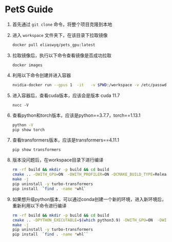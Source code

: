 # PetS Guide

1. 首先通过 `git clone` 命令，将整个项目克隆到本地

2. 进入 `workspace` 文件夹下，在该目录下拉取镜像

   ```bash
   docker pull eliaswyq/pets_gpu:latest
   ```

3. 拉取镜像后，执行以下命令查看镜像是否成功拉取

   ```
   docker images
   ```

4. 利用以下命令创建并进入容器

   ```bash
   nvidia-docker run --gpus 1  -it   -v $PWD:/workspace -v /etc/passwd:/etc/passwd --name=pets_dev eliaswyq/pets_gpu:latest
   ```

5. 进入容器后，查看cuda版本，应该会是版本 cuda 11.7

   ```
   nvcc -V
   ```

6. 查看python和torch版本，应该是python==3.7.7，torch==1.13.1

   ```bash
   python -V
   pip show torch
   ```

7. 查看transformers版本，应该是transformers==4.11.1

   ```
   pip show transformers
   ```

8. 版本没问题后，在workspace目录下进行编译

   ```bash
   rm -rf build && mkdir -p build && cd build 
   cmake .. -DWITH_GPU=ON  -DWITH_PROFILER=ON -DCMAKE_BUILD_TYPE=Release -DCUDA_TOOLKIT_ROOT_DIR=/usr/local/cuda/ -DCUDA_ARCHS="60;61;70;75;86" 
   make -j  
   pip uninstall -y turbo-transformers 
   pip install  `find . -name *whl`
   ```

9. 如果想升级python版本，可以通过conda创建一个新的环境，进入新环境后，重新利用以下命令进行编译

   ```bash
   rm -rf build && mkdir -p build && cd build 
   cmake .. -DPYTHON_EXECUTABLE=$(which python3.9) -DWITH_GPU=ON  -DWITH_PROFILER=ON -DCMAKE_BUILD_TYPE=Release -DCUDA_TOOLKIT_ROOT_DIR=/usr/local/cuda/ -DCUDA_ARCHS="60;61;70;75;86" 
   make -j  
   pip uninstall -y turbo-transformers 
   pip install  `find . -name *whl``
   ```

   